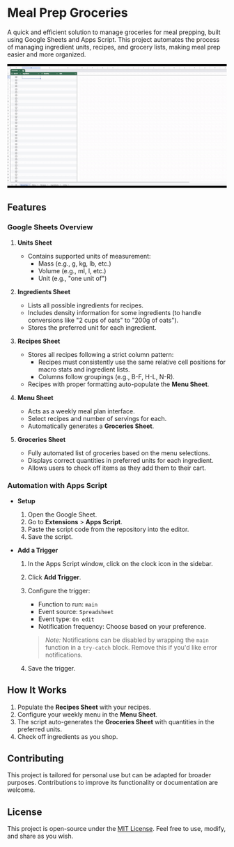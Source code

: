 # Meal Prep Groceries

A quick and efficient solution to manage groceries for meal prepping, built using Google Sheets and Apps Script. This project automates the process of managing ingredient units, recipes, and grocery lists, making meal prep easier and more organized.

![Demo](./assets/demo.gif)

## Features

### Google Sheets Overview

1. **Units Sheet**  
   - Contains supported units of measurement:  
     - Mass (e.g., g, kg, lb, etc.)  
     - Volume (e.g., ml, l, etc.)  
     - Unit (e.g., "one unit of")  

2. **Ingredients Sheet**  
   - Lists all possible ingredients for recipes.  
   - Includes density information for some ingredients (to handle conversions like "2 cups of oats" to "200g of oats").  
   - Stores the preferred unit for each ingredient.

3. **Recipes Sheet**  
   - Stores all recipes following a strict column pattern:  
     - Recipes must consistently use the same relative cell positions for macro stats and ingredient lists.  
     - Columns follow groupings (e.g., B-F, H-L, N-R).  
   - Recipes with proper formatting auto-populate the **Menu Sheet**.

4. **Menu Sheet**  
   - Acts as a weekly meal plan interface.  
   - Select recipes and number of servings for each.  
   - Automatically generates a **Groceries Sheet**.

5. **Groceries Sheet**  
   - Fully automated list of groceries based on the menu selections.  
   - Displays correct quantities in preferred units for each ingredient.  
   - Allows users to check off items as they add them to their cart.


### Automation with Apps Script

- **Setup**  
  1. Open the Google Sheet.  
  2. Go to **Extensions** > **Apps Script**.  
  3. Paste the script code from the repository into the editor.  
  4. Save the script.

- **Add a Trigger**  
  1. In the Apps Script window, click on the clock icon in the sidebar.  
  2. Click **Add Trigger**.  
  3. Configure the trigger:  
     - Function to run: `main`  
     - Event source: `Spreadsheet`  
     - Event type: `On edit`  
     - Notification frequency: Choose based on your preference.  

     > *Note:* Notifications can be disabled by wrapping the `main` function in a `try-catch` block. Remove this if you'd like error notifications.  

  4. Save the trigger.


## How It Works

1. Populate the **Recipes Sheet** with your recipes.  
2. Configure your weekly menu in the **Menu Sheet**.  
3. The script auto-generates the **Groceries Sheet** with quantities in the preferred units.  
4. Check off ingredients as you shop.


## Contributing

This project is tailored for personal use but can be adapted for broader purposes. Contributions to improve its functionality or documentation are welcome.


## License

This project is open-source under the [MIT License](LICENSE). Feel free to use, modify, and share as you wish.